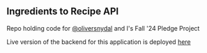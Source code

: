 ## Ingredients to Recipe API

Repo holding code for [@oliversnydal](https://github.com/oliversnydal) and I's Fall '24 Pledge Project

Live version of the backend for this application is deployed [here](https://your-app.onrender.com)
